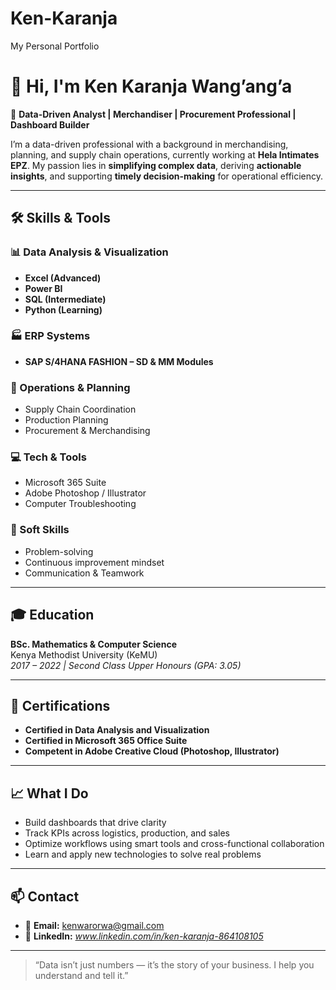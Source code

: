 # Ken-Karanja
My Personal Portfolio

# 👋 Hi, I'm Ken Karanja Wang’ang’a

🎯 **Data-Driven Analyst | Merchandiser | Procurement Professional | Dashboard Builder**

I’m a data-driven professional with a background in merchandising, planning, and supply chain operations, currently working at **Hela Intimates EPZ**. My passion lies in **simplifying complex data**, deriving **actionable insights**, and supporting **timely decision-making** for operational efficiency.

---

## 🛠️ Skills & Tools

### 📊 Data Analysis & Visualization
- **Excel (Advanced)**
- **Power BI**
- **SQL (Intermediate)**
- **Python (Learning)**

### 🏭 ERP Systems
- **SAP S/4HANA FASHION – SD & MM Modules**

### 🔄 Operations & Planning
- Supply Chain Coordination  
- Production Planning  
- Procurement & Merchandising

### 💻 Tech & Tools
- Microsoft 365 Suite  
- Adobe Photoshop / Illustrator  
- Computer Troubleshooting

### 🤝 Soft Skills
- Problem-solving  
- Continuous improvement mindset  
- Communication & Teamwork

---

## 🎓 Education

**BSc. Mathematics & Computer Science**  
Kenya Methodist University (KeMU)  
*2017 – 2022 | Second Class Upper Honours (GPA: 3.05)*

---

## 📜 Certifications

- **Certified in Data Analysis and Visualization**
- **Certified in Microsoft 365 Office Suite**
- **Competent in Adobe Creative Cloud (Photoshop, Illustrator)**

---

## 📈 What I Do

- Build dashboards that drive clarity  
- Track KPIs across logistics, production, and sales  
- Optimize workflows using smart tools and cross-functional collaboration  
- Learn and apply new technologies to solve real problems  

---

## 📫 Contact

- 📧 **Email:** [kenwarorwa@gmail.com](mailto:kenwarorwa@gmail.com)  
- 🔗 **LinkedIn:** *www.linkedin.com/in/ken-karanja-864108105*  
<!-- - 📱 **Mobile:** +254 702 613 834  *(Consider if public sharing is okay)* -->

---

> “Data isn’t just numbers — it’s the story of your business. I help you understand and tell it.”

